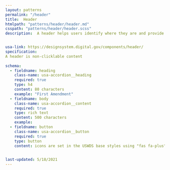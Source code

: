 ```yaml
---
layout: patterns
permalink: "/header"
title:  Header
htmlpath: "patterns/header/header.md"
csspath: "patterns/header/header.scss"
description:  A header helps users identify where they are and provide a quick, organized way to reach the main sections of a website.


usa-link: https://designsystem.digital.gov/components/header/
specification: 
A header is non-clicklable content
  
schema: 
  - fieldname: heading
    class-name: usa-accordion__heading
    required: true
    type: h4
    content: 80 characters
    example: "First Amendment"
  - fieldname: body
    class-name: usa-accordion__content
    required: true
    type: rich text
    content: 500 characters
    example: 
  - fieldname: button
    class-name: usa-accordion__button
    required: true
    type: button
    content: icons are set in the USWDS base styles using "fas fa-plus" and "fas fa-minus".
 

last-updated: 5/18/2021
---
```

<!--- if extra information is needed for this pattern, write here in Markdown. -->
<!--- to learn markdown format go to https://docs.github.com/en/github/writing-on-github/basic-writing-and-formatting-syntax -->


